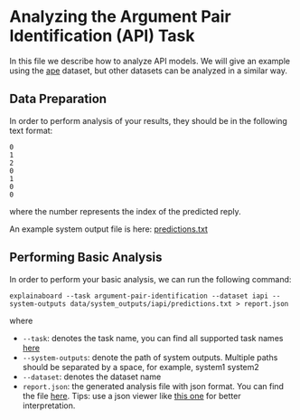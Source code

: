 # Analyzing the Argument Pair Identification (API) Task

In this file we describe how to analyze API models.
We will give an example using the  [ape](https://github.com/ExpressAI/DataLab/blob/main/datasets/iapi/iapi.py) dataset, but other datasets
can be analyzed in a similar way.

## Data Preparation

In order to perform analysis of your results, they should be in the following text format:

```
0
1
2
0
1
0
0
```

where the number represents the index of the predicted reply.

An example system output file is here: [predictions.txt](../../data/system_outputs/iapi/predictions.txt)

## Performing Basic Analysis

In order to perform your basic analysis, we can run the following command:

```shell
explainaboard --task argument-pair-identification --dataset iapi --system-outputs data/system_outputs/iapi/predictions.txt > report.json

```

where

* `--task`: denotes the task name, you can find all supported task names [here](https://github.com/neulab/ExplainaBoard/blob/main/docs/supported_tasks.md)
* `--system-outputs`: denote the path of system outputs. Multiple paths should be
  separated by a space, for example, system1 system2
* `--dataset`: denotes the dataset name
* `report.json`: the generated analysis file with json format. You can find the file [here](https://github.com/ExpressAI/ExplainaBoard/blob/main/data/reports/report.json). Tips: use a json viewer
                  like [this one](http://jsonviewer.stack.hu/) for better interpretation.
